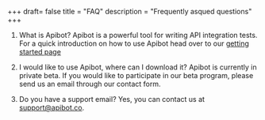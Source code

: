 +++
draft= false
title = "FAQ"
description = "Frequently asqued questions"
+++

1. What is Apibot?
Apibot is a powerful tool for writing API integration tests. For a quick introduction on how to use Apibot head over to our [getting started page](http://apibot.co/docs/tutorials/getting-started/)

2. I would like to use Apibot, where can I download it?
Apibot is currently in private beta. If you would like to participate in our beta program, please send us an email through our contact form.

3. Do you have a support email?
Yes, you can contact us at support@apibot.co.
